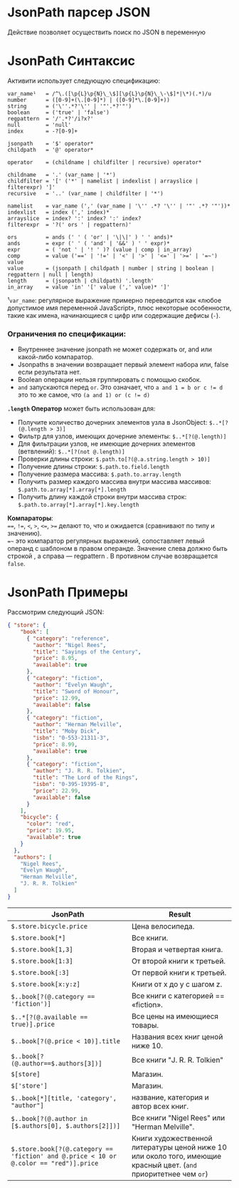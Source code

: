 # JsonPath парсер JSON
<!-- desc-start -->

Действие позволяет осуществить поиск по JSON в переменную

<!-- desc-end -->

<!-- docs-start -->

JsonPath Синтаксис
=================
Активити использует следующую спецификацию:
```
var_name¹   = /^\.([\p{L}\p{N}\_\$][\p{L}\p{N}\_\-\$]*|\*)(.*)/u
number      = ([0-9]+(\.[0-9]*) | ([0-9]*\.[0-9]+))
string      = ('\''.*?'\'' | '"'.*?'"')
boolean     = ('true' | 'false')
regpattern  = '/'.*?'/i?x?'
null        = 'null'
index       = -?[0-9]+

jsonpath    = '$' operator*
childpath   = '@' operator*

operator    = (childname | childfilter | recursive) operator*

childname   = '.' (var_name | '*')
childfilter = '[' ('*' | namelist | indexlist | arrayslice | filterexpr) ']'
recursive   = '..' (var_name | childfilter | '*')

namelist    = var_name (',' (var_name | '\'' .*? '\'' | '"' .*? '"'))*
indexlist   = index (',' index)*
arrayslice  = index? ':' index? ':' index?
filterexpr  = '?(' ors ' | regpattern)'

ors         = ands (' ' ( 'or' | '\|\|' ) ' ' ands)*
ands        = expr (' ' ( 'and' | '&&' ) ' ' expr)*
expr        = ( 'not ' | '! ' )? (value | comp | in_array)
comp        = value ('==' | '!=' | '<' | '>' | '<=' | '>=' | '=~') value
value       = (jsonpath | childpath | number | string | boolean | regpattern | null | length)
length      = (jsonpath | childpath) '.length'
in_array    = value 'in' '[' value (',' value)* ']'
```

¹`var_name`: регулярное выражение примерно переводится как «любое допустимое имя переменной JavaScript», плюс некоторые особенности, такие как имена, начинающиеся с цифр или содержащие дефисы (`-`).

### Ограничения по спецификации:
* Внутреннее значение jsonpath не может содержать or, and или какой-либо компаратор.
* Jsonpaths в значении возвращает первый элемент набора или, false если результата нет.
* Boolean операции нельзя группировать с помощью скобок.
* `and` запускаются перед `or`. Это означает, что `a and 1 = b or c != d` это то же самое, что
   `(a and 1) or (c != d)`

__`.length` Оператор__ может быть использован для:
* Получите количество дочерних элементов узла в JsonObject: `$..*[?(@.length > 3)]`
* Фильтр для узлов, имеющих дочерние элементы: `$..*[?(@.length)]`
* Для фильтрации узлов, не имеющие дочерних элементов (ветвлений): `$..*[?(not @.length)]`
* Проверки длины строки: `$.path.to[?(@.a.string.length > 10)]`
* Получение длины строки: `$.path.to.field.length`
* Получение размера массива: `$.path.to.array.length`
* Получить размер каждого массива внутри массива массивов: `$.path.to.array[*].array[*].length`
* Получить длину каждой строки внутри массива строк: `$.path.to.array[*].array[*].key.length`

__Компараторы__:  
`==`, `!=`, `<`, `>`, `<=`, `>=` делают то, что и ожидается (сравнивают по типу и значению).  
`=~` это компаратор регулярных выражений, сопоставляет левый операнд с шаблоном в правом операнде. Значение слева должно быть строкой , а справа — regpattern . В противном случае возвращается `false`.

JsonPath Примеры
================
Рассмотрим следующий JSON:
```json
{ "store": {
    "book": [
      { "category": "reference",
        "author": "Nigel Rees",
        "title": "Sayings of the Century",
        "price": 8.95,
        "available": true
      },
      { "category": "fiction",
        "author": "Evelyn Waugh",
        "title": "Sword of Honour",
        "price": 12.99,
        "available": false
      },
      { "category": "fiction",
        "author": "Herman Melville",
        "title": "Moby Dick",
        "isbn": "0-553-21311-3",
        "price": 8.99,
        "available": true
      },
      { "category": "fiction",
        "author": "J. R. R. Tolkien",
        "title": "The Lord of the Rings",
        "isbn": "0-395-19395-8",
        "price": 22.99,
        "available": false
      }
    ],
    "bicycle": {
      "color": "red",
      "price": 19.95,
      "available": true
    }
  },
  "authors": [
    "Nigel Rees",
    "Evelyn Waugh",
    "Herman Melville",
    "J. R. R. Tolkien"
  ]
}
```

JsonPath | Result
---------|---------
`$.store.bicycle.price` | Цена велосипеда.
`$.store.book[*]` | Все книги.
`$.store.book[1,3]` | Вторая и четвертая книга.
`$.store.book[1:3]` | От второй книги к третьей.
`$.store.book[:3]` | От первой книги к третьей.
`$.store.book[x:y:z]` | Книги от x до y с шагом z.
`$..book[?(@.category == 'fiction')]` | Все книги с категорией == «fiction».
`$..*[?(@.available == true)].price` | Все цены на имеющиеся товары.
`$..book[?(@.price < 10)].title` | Названия всех книг ценой ниже 10.
`$..book[?(@.author==$.authors[3])]` | Все книги "J. R. R. Tolkien"
`$[store]` | Магазин.
`$['store']` | Магазин.
`$..book[*][title, 'category', "author"]` | название, категория и автор всех книг.
`$..book[?(@.author in [$.authors[0], $.authors[2]])]` | Все книги "Nigel Rees" или "Herman Melville".
`$.store.book[?(@.category == 'fiction' and @.price < 10 or @.color == "red")].price` | Книги художественной литературы ценой ниже 10 или около того, имеющие красный цвет.  (`and` приоритетнее чем `or`)

<!-- docs-end -->